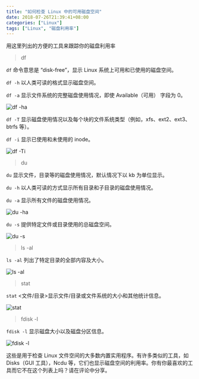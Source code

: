 ```yaml
---
title: "如何检查 Linux 中的可用磁盘空间"
date: 2018-07-26T21:39:41+08:00
categories: ["Linux"]
tags: ["Linux", "磁盘利用率"]
---
```

用这里列出的方便的工具来跟踪你的磁盘利用率

> df

`df` 命令意思是 “disk-free”，显示 Linux 系统上可用和已使用的磁盘空间。

`df -h` 以人类可读的格式显示磁盘空间。

`df -a` 显示文件系统的完整磁盘使用情况，即使 Available（可用） 字段为 0。

![df -ha](http://source.icodego.com/image/png/df-ha.png)

`df -T` 显示磁盘使用情况以及每个块的文件系统类型（例如，xfs、ext2、ext3、btrfs 等）。

`df -i` 显示已使用和未使用的 inode。

![df -Ti](http://source.icodego.com/image/png/df-Ti.png)

> du

`du` 显示文件，目录等的磁盘使用情况，默认情况下以 kb 为单位显示。

`du -h` 以人类可读的方式显示所有目录和子目录的磁盘使用情况。

`du -a` 显示所有文件的磁盘使用情况。

![du -ha](http://source.icodego.com/image/png/du-ha.png)

`du -s` 提供特定文件或目录使用的总磁盘空间。

![du -s](http://source.icodego.com/image/png/du-s.png)

> ls -al

`ls -al` 列出了特定目录的全部内容及大小。

![ls -al](http://source.icodego.com/image/png/ls-al.png)

> stat

`stat` <文件/目录>显示文件/目录或文件系统的大小和其他统计信息。

![stat](http://source.icodego.com/image/png/stat.png)

> fdisk -l

`fdisk -l` 显示磁盘大小以及磁盘分区信息。

![fdisk -l](http://source.icodego.com/image/png/fdisk-l.png)

这些是用于检查 Linux 文件空间的大多数内置实用程序。有许多类似的工具，如 Disks（GUI 工具），Ncdu 等，它们也显示磁盘空间的利用率。你有你最喜欢的工具而它不在这个列表上吗？请在评论中分享。